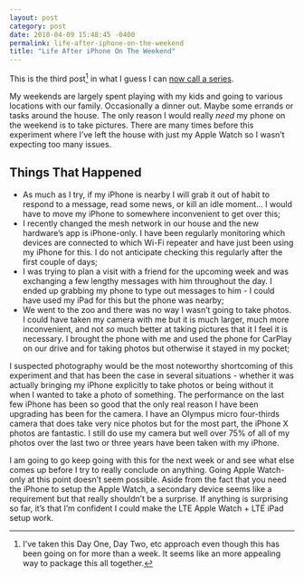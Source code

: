 ```yaml
---
layout: post
category: post
date: 2018-04-09 15:48:45 -0400
permalink: life-after-iphone-on-the-weekend
title: "Life After iPhone On The Weekend"
---
```


This is the third post[^1-daythree] in what I guess I can [now call a series](http://theonlysiteever.com/living-the-future-today).  

My weekends are largely spent playing with my kids and going to various locations with our family. Occasionally a dinner out. Maybe some errands or tasks around the house. The only reason I would really *need* my phone on the weekend is to take pictures. There are many times before this experiment where I’ve left the house with just my Apple Watch so I wasn’t expecting too many issues.

## Things That Happened

+ As much as I try, if my iPhone is nearby I will grab it out of habit to respond to a message, read some news, or kill an idle moment... I would have to move my iPhone to somewhere inconvenient to get over this;
+ I recently changed the mesh network in our house and the new hardware’s app is iPhone-only. I have been regularly monitoring which devices are connected to which Wi-Fi repeater and have just been using my iPhone for this. I do not anticipate checking this regularly after the first couple of days;
+ I was trying to plan a visit with a friend for the upcoming week and was exchanging a few lengthy messages with him throughout the day. I ended up grabbing my phone to type out messages to him - I could have used my iPad for this but the phone was nearby;
+ We went to the zoo and there was no way I wasn’t going to take photos. I could have taken my camera with me but it is much larger, much more inconvenient, and not *so* much better at taking pictures that it I feel it is necessary. I brought the phone with me and used the phone for CarPlay on our drive and for taking photos but otherwise it stayed in my pocket;
  
  
I suspected photography would be the most noteworthy shortcoming of this experiment and that has been the case in several situations - whether it was actually bringing my iPhone explicitly to take photos or being without it when I wanted to take a photo of something. The performance on the last few iPhone has been so good that the only real reason I have been upgrading has been for the camera. I have an Olympus micro four-thirds camera that does take very nice photos but for the most part, the iPhone X photos are fantastic. I still do use my camera but well over 75% of all of my photos over the last two or three years have been taken with my iPhone.  

I am going to go keep going with this for the next week or and see what else comes up before I try to really conclude on anything. Going Apple Watch-only at this point doesn’t seem possible. Aside from the fact that you need the iPhone to setup the Apple Watch, a secondary device seems like a requirement but that really shouldn’t be a surprise. If anything is surprising so far, it’s that I’m confident I could make the LTE Apple Watch + LTE iPad setup work.  

[^1-daythree]: I’ve taken this Day One, Day Two, etc approach even though this has been going on for more than a week. It seems like an more appealing way to package this all together. 
